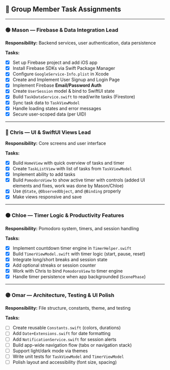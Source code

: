 ## 👥 Group Member Task Assignments

---

### 🟢 Mason — Firebase & Data Integration Lead  
**Responsibility:** Backend services, user authentication, data persistence

**Tasks:**
- [X] Set up Firebase project and add iOS app
- [X] Install Firebase SDKs via Swift Package Manager
- [X] Configure `GoogleService-Info.plist` in Xcode
- [X] Create and Implement User Signup and Login Page
- [X] Implement Firebase **Email/Password Auth**
- [X] Create `UserSession` model & bind to SwiftUI state
- [X] Build `TaskDataService.swift` to read/write tasks (Firestore)
- [X] Sync task data to `TaskViewModel`
- [X] Handle loading states and error messages
- [X] Secure user-scoped data (per UID)

---

### 🔵 Chris — UI & SwiftUI Views Lead  
**Responsibility:** Core screens and user interface

**Tasks:**
- [X] Build `HomeView` with quick overview of tasks and timer
- [X] Create `TaskListView` with list of tasks from `TaskViewModel`
- [X] Implement ability to add tasks
- [X] Build `PomodoroView` to show active timer with controls (added UI elements and fixes, work was done by Mason/Chloe)
- [X] Use `@State`, `@ObservedObject`, and `@Binding` properly
- [X] Make views responsive and save

---

### 🟠 Chloe — Timer Logic & Productivity Features  
**Responsibility:** Pomodoro system, timers, and session handling

**Tasks:**
- [X] Implement countdown timer engine in `TimerHelper.swift`
- [X] Build `TimerViewModel.swift` with timer logic (start, pause, reset)
- [X] Integrate long/short breaks and session state
- [X] Add optional streaks or session counter
- [X] Work with Chris to bind `PomodoroView` to timer engine
- [X] Handle timer persistence when app backgrounded (`ScenePhase`)

---

### 🟣 Omar — Architecture, Testing & UI Polish  
**Responsibility:** File structure, constants, theme, and testing

**Tasks:**
- [ ] Create reusable `Constants.swift` (colors, durations)
- [ ] Add `Date+Extensions.swift` for date formatting
- [ ] Add `NotificationService.swift` for session alerts
- [ ] Build app-wide navigation flow (tabs or navigation stack)
- [ ] Support light/dark mode via themes
- [ ] Write unit tests for `TaskViewModel` and `TimerViewModel`
- [ ] Polish layout and accessibility (font size, spacing)

